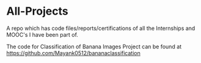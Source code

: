 # All-Projects
A repo which has code files/reports/certifications of all the Internships and MOOC's I have been part of.

The code for Classification of Banana Images Project can be found at https://github.com/Mayank0512/bananaclassification
